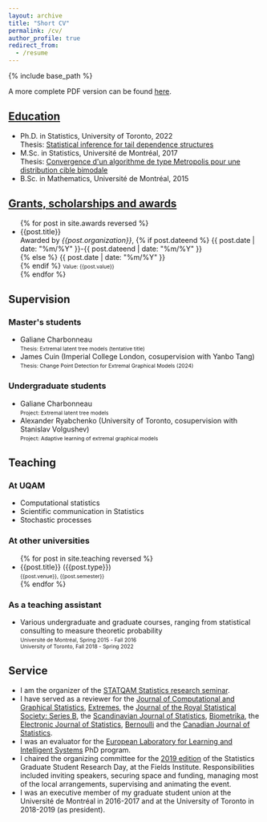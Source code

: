 ```yaml
---
layout: archive
title: "Short CV"
permalink: /cv/
author_profile: true
redirect_from:
  - /resume
---
```


{% include base_path %}

A more complete PDF version can be found <a href="/files/cv.pdf">here</a>.

<u><h2>Education</h2></u>
  <ul>
    <li>
		Ph.D. in Statistics, University of Toronto, 2022<br>
		Thesis: <a href="https://mic-lalancette.github.io/files/thesis_PhD.pdf">Statistical inference for tail dependence structures</a>
	</li>
    <li>
		M.Sc. in Statistics, Université de Montréal, 2017<br>
		Thesis: <a href="https://mic-lalancette.github.io/files/thesis_MSc.pdf">Convergence d'un algorithme de type Metropolis pour une distribution cible bimodale</a>
	</li>
    <li>
		B.Sc. in Mathematics, Université de Montréal, 2015
	</li>
  </ul>

<h2><u>Grants, scholarships and awards</u></h2>
  <ul>{% for post in site.awards reversed %}
    <li>
      {{post.title}}<br>
      Awarded by <i>{{post.organization}}</i>,
      {% if post.dateend %}
        {{ post.date | date: "%m/%Y" }}-{{ post.dateend | date: "%m/%Y" }}<br>
      {% else %}
        {{ post.date | date: "%m/%Y" }}<br>
      {% endif %}
      <small style="font-size:75%;">Value: {{post.value}}</small>
    </li>
  {% endfor %}</ul>

<!--
<h2>Publications</h2>
  <ul>{% for post in site.publications reversed %}
    <!-- {% include archive-single-cv.html %} - ->
    <li>
      {{post.authorsshort}} "{{post.title}}" ({{ post.date | default: "1900-01-01" | date: "%Y" }}).
	  <br><i>{{post.venue}}</i>
      <!--{% if post.macollection == "accepted" %}
        <br>To appear in <i>{{post.venue}}</i>
	  {& elsif post.macollection == "published" %}
		<br><i>{{post.venue}}</i>
      {% endif %}- ->
    </li>
  {% endfor %}</ul>

<h2>Talks and presentations</h2>
  <ul>{% for post in site.talks reversed %}
    <!-- {% include archive-single-talk-cv.html %} - ->
    <li>
      "{{post.title}}"<br>
      {{post.type}} at <i>{{post.venue}}.</i><br>
      <small style="font-size:75%;">{{post.location}}. {{post.date | default: "1900-01-01" | date: "%B %d, %Y" }}</small> <!-- This format used to describe the date is the "strftime format" - ->
    </li>
  {% endfor %}</ul>
-->

<h2>Supervision</h2>
<h3>Master's students</h3>
 <ul>
  <li>Galiane Charbonneau<br>
   <small style="font-size:75%;">Thesis: Extremal latent tree models (tentative title)</small></li>
  <li>James Cuin (Imperial College London, cosupervision with Yanbo Tang)<br>
   <small style="font-size:75%;">Thesis: Change Point Detection for Extremal Graphical Models (2024)</small></li>
 </ul>
<h3>Undergraduate students</h3>
 <ul>
  <li>Galiane Charbonneau<br>
   <small style="font-size:75%;">Project: Extremal latent tree models</small></li>
  <li>Alexander Ryabchenko (University of Toronto, cosupervision with Stanislav Volgushev)<br>
   <small style="font-size:75%;">Project: Adaptive learning of extremal graphical models</small></li>
 </ul>

<h2>Teaching</h2>
<h3>At UQAM</h3>
 <ul>
  <li>
   Computational statistics
  </li>
  <li>
   Scientific communication in Statistics
  </li>
  <li>
   Stochastic processes
  </li>
 </ul>
<h3>At other universities</h3>
  <ul>{% for post in site.teaching reversed %}
    <li>
      {{post.title}} ({{post.type}})<br>
      <small style="font-size:75%;">{{post.venue}}, {{post.semester}}</small>
    </li>
  {% endfor %}</ul>
<h3>As a teaching assistant</h3>
  <ul>
    <!-- <li>
      Statistical Consultation, Communication, and Collaboration (Undergraduate course)<br>
      <small style="font-size:75%;">University of Toronto, Fall 2018 - Spring 2019</small>
    </li> -->
    <li>
      Various undergraduate and graduate courses, ranging from statistical consulting to measure theoretic probability<br>
      <small style="font-size:75%;">Université de Montréal, Spring 2015 - Fall 2016<br>University of Toronto, Fall 2018 - Spring 2022</small>
    </li>
  </ul>

<h2>Service</h2>
  <ul>
    <li>I am the organizer of the <a href="https://statqam.uqam.ca/2024-2025/">STATQAM Statistics research seminar</a>.</li>
    <li>I have served as a reviewer for the <a href="https://www.tandfonline.com/toc/ucgs20/current">Journal of Computational and Graphical Statistics</a>, <a href="https://www.springer.com/journal/10687">Extremes</a>, the <a href="https://rss.onlinelibrary.wiley.com/journal/14679868">Journal of the Royal Statistical Society: Series B</a>, the <a href="https://onlinelibrary.wiley.com/journal/14679469">Scandinavian Journal of Statistics</a>, <a href="https://academic.oup.com/biomet">Biometrika</a>, the <a href="https://imstat.org/journals-and-publications/electronic-journal-of-statistics/">Electronic Journal of Statistics</a>, <a href="https://projecteuclid.org/journals/bernoulli">Bernoulli</a> and the <a href="https://onlinelibrary.wiley.com/journal/1708945x">Canadian Journal of Statistics</a>.</li>
	<li>I was an evaluator for the <a href="https://ellis.eu/">European Laboratory for Learning and Intelligent Systems</a> PhD program.</li>
	<li>I chaired the organizing committee for the <a href="http://www.fields.utoronto.ca/activities/18-19/stats-research-day">2019 edition</a> of the Statistics Graduate Student Research Day, at the Fields Institute. Responsibilities included inviting speakers, securing space and funding, managing most of the local arrangements, supervising and animating the event.</li>
    <li>I was an executive member of my graduate student union at the Université de Montréal in 2016-2017 and at the University of Toronto in 2018-2019 (as president).</li>
  </ul>
  
